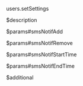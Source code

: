 users.setSettings

$description


$params#smsNotifAdd


$params#smsNotifRemove


$params#smsNotifStartTime


$params#smsNotifEndTime


$additional
